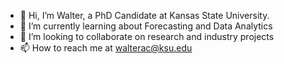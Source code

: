 - 👋 Hi, I’m Walter, a PhD Candidate at Kansas State University.
- 🌱 I’m currently learning about Forecasting and Data Analytics
- 💞️ I’m looking to collaborate on research and industry projects
- 📫 How to reach me at walterac@ksu.edu


<!---
walteracp/walteracp is a ✨ special ✨ repository because its `README.md` (this file) appears on your GitHub profile.
You can click the Preview link to take a look at your changes.
--->
